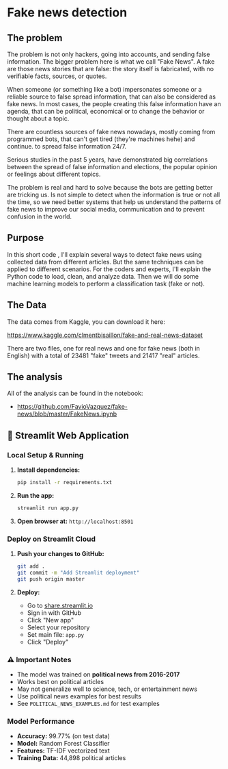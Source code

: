 # Fake news detection

## The problem

The problem is not only hackers, going into accounts, and sending false information. The bigger problem here is what we call "Fake News". A fake are those news stories that are false: the story itself is fabricated, with no verifiable facts, sources, or quotes.

When someone (or something like a bot) impersonates someone or a reliable source to false spread information, that can also be considered as fake news. In most cases, the people creating this false information have an agenda, that can be political, economical or to change the behavior or thought about a topic.

There are countless sources of fake news nowadays, mostly coming from programmed bots, that can't get tired (they're machines hehe) and continue. to spread false information 24/7.

Serious studies in the past 5 years, have demonstrated big correlations between the spread of false information and elections, the popular opinion or feelings about different topics.

The problem is real and hard to solve because the bots are getting better are tricking us. Is not simple to detect when the information is true or not all the time, so we need better systems that help us understand the patterns of fake news to improve our social media, communication and to prevent confusion in the world.

## Purpose

In this short code , I'll explain several ways to detect fake news using collected data from different articles. But the same techniques can be applied to different scenarios. For the coders and experts, I'll explain the Python code to load, clean, and analyze data. Then we will do some machine learning models to perform a classification task (fake or not).

## The Data

The data comes from Kaggle, you can download it here:

https://www.kaggle.com/clmentbisaillon/fake-and-real-news-dataset

There are two files, one for real news and one for fake news (both in English) with a total of 23481 "fake" tweets and 21417 "real" articles.

## The analysis

All of the analysis can be found in the notebook:

- https://github.com/FavioVazquez/fake-news/blob/master/FakeNews.ipynb

## 🚀 Streamlit Web Application

### Local Setup & Running

1. **Install dependencies:**
   ```bash
   pip install -r requirements.txt
   ```

2. **Run the app:**
   ```bash
   streamlit run app.py
   ```

3. **Open browser at:** `http://localhost:8501`

### Deploy on Streamlit Cloud

1. **Push your changes to GitHub:**
   ```bash
   git add .
   git commit -m "Add Streamlit deployment"
   git push origin master
   ```

2. **Deploy:**
   - Go to [share.streamlit.io](https://share.streamlit.io)
   - Sign in with GitHub
   - Click "New app"
   - Select your repository
   - Set main file: `app.py`
   - Click "Deploy"

### ⚠️ Important Notes

- The model was trained on **political news from 2016-2017**
- Works best on political articles
- May not generalize well to science, tech, or entertainment news
- Use political news examples for best results
- See `POLITICAL_NEWS_EXAMPLES.md` for test examples

### Model Performance

- **Accuracy:** 99.77% (on test data)
- **Model:** Random Forest Classifier
- **Features:** TF-IDF vectorized text
- **Training Data:** 44,898 political articles


